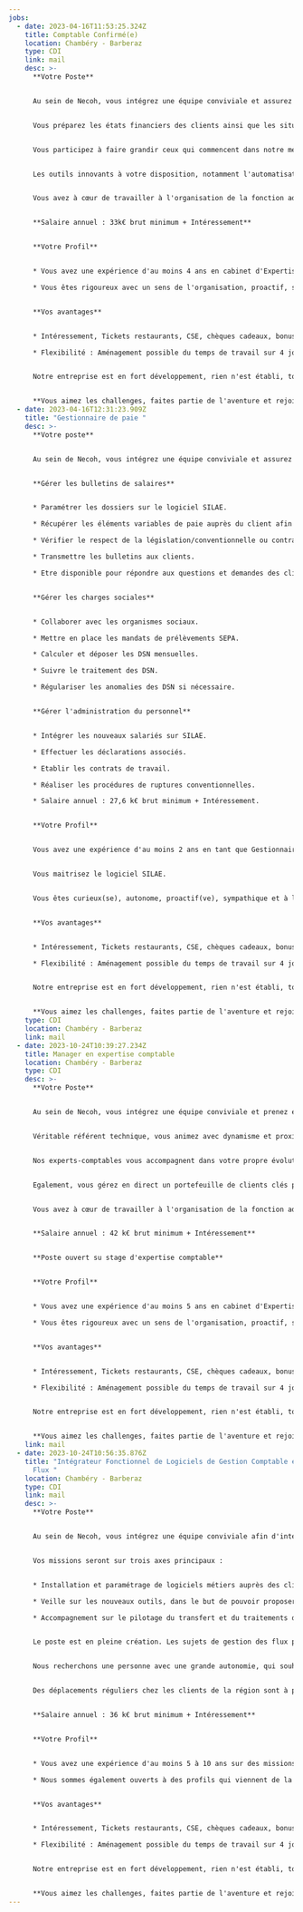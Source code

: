 ```yaml
---
jobs:
  - date: 2023-04-16T11:53:25.324Z
    title: Comptable Confirmé(e)
    location: Chambéry - Barberaz
    type: CDI
    link: mail
    desc: >-
      **Votre Poste**


      Au sein de Necoh, vous intégrez une équipe conviviale et assurez en grande autonomie le suivi d'un portefeuille de clients.


      Vous préparez les états financiers des clients ainsi que les situations comptables et tableaux de bord en collaboration directe avec nos managers.


      Vous participez à faire grandir ceux qui commencent dans notre métier en vue de renforcer la solidarité d'équipe qui nous est chère. Nos managers vous accompagnent dans votre propre évolution.


      Les outils innovants à votre disposition, notamment l'automatisation de la saisie avec INGENEO vous permettent d'être réactifs et disponibles.


      Vous avez à cœur de travailler à l'organisation de la fonction administrative et financière de nos clients quelque soit la taille avec nos outils ACD Compta Expert et RCA MEG.


      **Salaire annuel : 33k€ brut minimum + Intéressement**


      **Votre Profil**


      * Vous avez une expérience d'au moins 4 ans en cabinet d'Expertise-comptable. 

      * Vous êtes rigoureux avec un sens de l'organisation, proactif, sympathique avec un bon sens du relationnel et digital centré.


      **Vos avantages**


      * Intéressement, Tickets restaurants, CSE, chèques cadeaux, bonus, journée d'entreprise, primes de clientèle et de cooptation.

      * Flexibilité : Aménagement possible du temps de travail sur 4 jours et demi. 1 journée de télétravail par semaine possible.


      Notre entreprise est en fort développement, rien n'est établi, tout reste à faire ...                   


      **Vous aimez les challenges, faites partie de l'aventure et rejoignez nous !**
  - date: 2023-04-16T12:31:23.909Z
    title: "Gestionnaire de paie "
    desc: >-
      **Votre poste**


      Au sein de Necoh, vous intégrez une équipe conviviale et assurez en grande autonomie le suivi d'un portefeuille de clients.


      **Gérer les bulletins de salaires**


      * Paramétrer les dossiers sur le logiciel SILAE. 

      * Récupérer les éléments variables de paie auprès du client afin de réaliser les fiches de paie.

      * Vérifier le respect de la législation/conventionnelle ou contractuelle.

      * Transmettre les bulletins aux clients.

      * Etre disponible pour répondre aux questions et demandes des clients.


      **Gérer les charges sociales**


      * Collaborer avec les organismes sociaux.

      * Mettre en place les mandats de prélèvements SEPA.

      * Calculer et déposer les DSN mensuelles.

      * Suivre le traitement des DSN.

      * Régulariser les anomalies des DSN si nécessaire.


      **Gérer l'administration du personnel**


      * Intégrer les nouveaux salariés sur SILAE.

      * Effectuer les déclarations associés.

      * Etablir les contrats de travail.

      * Réaliser les procédures de ruptures conventionnelles.

      * Salaire annuel : 27,6 k€ brut minimum + Intéressement.


      **Votre Profil**


      Vous avez une expérience d'au moins 2 ans en tant que Gestionnaire de Paie . De formation en Paie/Gestion/Comptabilité.


      Vous maitrisez le logiciel SILAE.


      Vous êtes curieux(se), autonome, proactif(ve), sympathique et à l'écoute.


      **Vos avantages**


      * Intéressement, Tickets restaurants, CSE, chèques cadeaux, bonus, journée d'entreprise, primes de clientèle et de cooptation.

      * Flexibilité : Aménagement possible du temps de travail sur 4 jours et demi. 1 journée de télétravail par semaine possible.


      Notre entreprise est en fort développement, rien n'est établi, tout reste à faire ... 


      **Vous aimez les challenges, faites partie de l'aventure et rejoignez nous !**
    type: CDI
    location: Chambéry - Barberaz
    link: mail
  - date: 2023-10-24T10:39:27.234Z
    title: Manager en expertise comptable
    location: Chambéry - Barberaz
    type: CDI
    desc: >-
      **Votre Poste**


      Au sein de Necoh, vous intégrez une équipe conviviale et prenez en charge la gestion d'un portefeuille clients avec l'appui d'une équipe de collaborateurs.


      Véritable référent technique, vous animez avec dynamisme et proximité, et vous accompagnez l'équipe dans la gestion de ses missions, auprès d'une clientèle composée principalement de TPE/PME.


      Nos experts-comptables vous accompagnent dans votre propre évolution.


      Egalement, vous gérez en direct un portefeuille de clients clés pour lesquels vous avez un véritable rôle de conseil et d'accompagnement, et les orientez dans leurs choix stratégiques.


      Vous avez à cœur de travailler à l'organisation de la fonction administrative et financière de nos clients quelque soit la taille avec nos outils ACD Compta Expert et RCA MEG.


      **Salaire annuel : 42 k€ brut minimum + Intéressement**


      **P﻿oste ouvert su stage d'expertise comptable**


      **Votre Profil**


      * Vous avez une expérience d'au moins 5 ans en cabinet d'Expertise-comptable. 

      * Vous êtes rigoureux avec un sens de l'organisation, proactif, sympathique avec un bon sens du relationnel et digital centré.


      **Vos avantages**


      * Intéressement, Tickets restaurants, CSE, chèques cadeaux, bonus, journée d'entreprise, primes de clientèle et de cooptation.

      * Flexibilité : Aménagement possible du temps de travail sur 4 jours et demi. 1 journée de télétravail par semaine possible.


      Notre entreprise est en fort développement, rien n'est établi, tout reste à faire ...                   


      **Vous aimez les challenges, faites partie de l'aventure et rejoignez nous !**
    link: mail
  - date: 2023-10-24T10:56:35.876Z
    title: "Intégrateur Fonctionnel de Logiciels de Gestion Comptable et Gestion des
      Flux "
    location: Chambéry - Barberaz
    type: CDI
    link: mail
    desc: >-
      **Votre Poste**


      Au sein de Necoh, vous intégrez une équipe conviviale afin d'intervenir en toute autonomie, sur un portefeuille très varié composé d’entrepreneurs individuels, TPE et PME, voire ETI.


      Vos missions seront sur trois axes principaux :


      * Installation et paramétrage de logiciels métiers auprès des clients (identifier et comprendre les besoins du client, accompagner les clients dans la prise en mains des logiciels métiers) – 50% des missions 

      * Veille sur les nouveaux outils, dans le but de pouvoir proposer au cabinet et aux clients des outils et logiciels innovants qui leur permettront de relever les défis de transformations à venir – 25% des missions

      * Accompagnement sur le pilotage du transfert et du traitements des flux, notamment dans le cadre de la facturation électronique – 25% des missions


      Le poste est en pleine création. Les sujets de gestion des flux pourront représenter une part plus important des missions à moyen-terme, selon les besoins opérationnels et évolutions. Des missions d’analyse des données et de visualisation pourront également être développées à l’avenir. 


      Nous recherchons une personne avec une grande autonomie, qui souhaite être le référent fonctionnel informatique et intégration des données, à la fois au sein du cabinet mais aussi auprès des clients. L’aspect multi-tâche du poste, et la possibilité de travailler sur des problématiques variées, sont des critères qui vous attirent.


      Des déplacements réguliers chez les clients de la région sont à prévoir (à la journée ou à la demi-journée). 


      **Salaire annuel : 36 k€ brut minimum + Intéressement**


      **Votre Profil**


      * Vous avez une expérience d'au moins 5 à 10 ans sur des missions d’installation et de paramétrage de logiciels informatiques chez des clients. Vous avez idéalement des notions en comptabilité. 

      * Nous sommes également ouverts à des profils qui viennent de la comptabilité mais qui ont une forte appétence pour les outils informatiques et la gestion des flux de données. 


      **Vos avantages**


      * Intéressement, Tickets restaurants, CSE, chèques cadeaux, bonus, journée d'entreprise, primes de clientèle et de cooptation.

      * Flexibilité : Aménagement possible du temps de travail sur 4 jours et demi. 1 journée de télétravail par semaine possible.


      Notre entreprise est en fort développement, rien n'est établi, tout reste à faire ...                   


      **Vous aimez les challenges, faites partie de l'aventure et rejoignez nous !**
---
```

